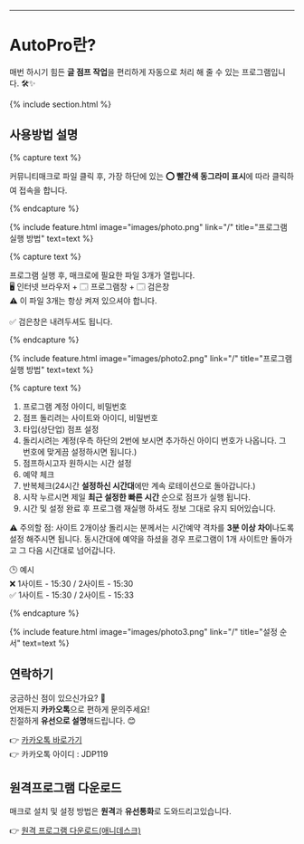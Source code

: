 ---

# AutoPro란?

매번 하시기 힘든 **글 점프 작업**을 편리하게 자동으로 처리 해 줄 수 있는 프로그램입니다. 🛠️✨

{% include section.html %}

## 사용방법 설명

{% capture text %}

커뮤니티매크로 파일 클릭 후, 가장 하단에 있는 <b>⭕ 빨간색 동그라미 표시</b>에 따라 클릭하여 접속을 합니다.

{% endcapture %}

{%
  include feature.html
  image="images/photo.png"
  link="/"
  title="프로그램 실행 방법"
  text=text
%}

{% capture text %}

프로그램 실행 후, 매크로에 필요한 파일 3개가 열립니다. <br> 🖥️ 인터넷 브라우저 + 🗔 프로그램창 + 🗔 검은창 <br> ⚠️ 이 파일 3개는 항상 켜져 있으셔야 합니다. <br><br> ✅ 검은창은 내려두셔도 됩니다.

{% endcapture %}

{%
  include feature.html
  image="images/photo2.png"
  link="/"
  title="프로그램 실행 방법"
  text=text
%}

{% capture text %}

1. 프로그램 계정 아이디, 비밀번호
2. 점프 돌리려는 사이트와 아이디, 비밀번호
3. 타입(상단업) 점프 설정
4. 돌리시려는 계정(우측 하단의 2번에 보시면 추가하신 아이디 번호가 나옵니다. 그 번호에 맞게끔 설정하시면 됩니다.)
5. 점프하시고자 원하시는 시간 설정
6. 예약 체크
7. 반복체크(24시간 <b>설정하신 시간대</b>에만 계속 로테이션으로 돌아갑니다.)
8. 시작 누르시면 제일 <b>최근 설정한 빠른 시간</b> 순으로 점프가 실행 됩니다.
9. 시간 및 설정 완료 후 프로그램 재실행 하셔도 정보 그대로 유지 되어있습니다.

⚠️ 주의할 점: 사이트 2개이상 돌리시는 분께서는 시간예약 격차를 <b>3분 이상 차이</b>나도록 설정 해주시면 됩니다. 동시간대에 예약을 하셨을 경우 프로그램이 1개 사이트만 돌아가고 그 다음 시간대로 넘어갑니다.

🕒 예시  
❌ 1사이트 - 15:30 / 2사이트 - 15:30  
✅ 1사이트 - 15:30 / 2사이트 - 15:33

{% endcapture %}

{%
  include feature.html
  image="images/photo3.png"
  link="/"
  title="설정 순서"
  text=text
%}

## 연락하기

궁금하신 점이 있으신가요? 🤔  
언제든지 <b>카카오톡</b>으로 편하게 문의주세요!  
친절하게 <b>유선으로 설명</b>해드립니다. 😊

👉 <a href="https://open.kakao.com/o/smGqwlqh" target="_blank">카카오톡 바로가기</a><br>
👉 카카오톡 아이디 : JDP119

## 원격프로그램 다운로드

매크로 설치 및 설정 방법은 **원격**과 **유선통화**로 도와드리고있습니다.

👉 <a href="https://anydesk.com/ko/downloads/thank-you?dv=win_exe" target="_blank">원격 프로그램 다운로드(애니데스크)</a>
